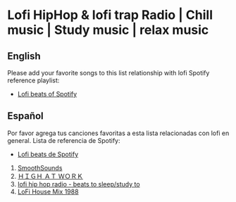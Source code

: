 ﻿# Lofi HipHop & lofi trap Radio | Chill music | Study music | relax music

## English
Please add your favorite songs to this list  relationship with lofi
Spotify reference playlist:
- [Lofi beats of Spotify](https://open.spotify.com/playlist/37i9dQZF1DWWQRwui0ExPn)


## Español
Por favor agrega tus canciones favoritas a esta lista relacionadas con lofi en general.
Lista de referencia de Spotify:

- [Lofi beats de Spotify](https://open.spotify.com/playlist/37i9dQZF1DWWQRwui0ExPn)

1. [SmoothSounds](https://www.youtube.com/watch?v=8Phpz8UHC4U)
2. [ＨＩＧＨ ＡＴ ＷＯＲＫ ](https://www.youtube.com/watch?v=guxOWq0kDLs)
4. [lofi hip hop radio - beats to sleep/study to](https://www.youtube.com/watch?v=GEKY86GGYso)
5. [LoFi House Mix 1988](https://www.youtube.com/watch?v=mlUMgZGFCtw)

